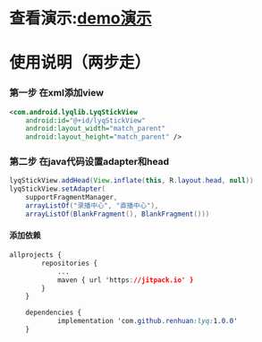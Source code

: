# 查看演示:[demo演示]( http://renhuan.aizhifou.cn/ed36e0f2f626064bbdd7acba4b2b4c12.mp4 )

# 使用说明（两步走）

### 第一步 在xml添加view

```xml
<com.android.lyqlib.LyqStickView
    android:id="@+id/lyqStickView"
    android:layout_width="match_parent"
    android:layout_height="match_parent" />
```

### 第二步  在java代码设置adapter和head

```java
lyqStickView.addHead(View.inflate(this, R.layout.head, null))
lyqStickView.setAdapter(
    supportFragmentManager,
    arrayListOf("录播中心", "直播中心"),
    arrayListOf(BlankFragment(), BlankFragment()))
```

#### 添加依赖

```css
allprojects {
		repositories {
			...
			maven { url 'https://jitpack.io' }
		}
	}
```

```css
	dependencies {
	        implementation 'com.github.renhuan:lyq:1.0.0'
	}
```

